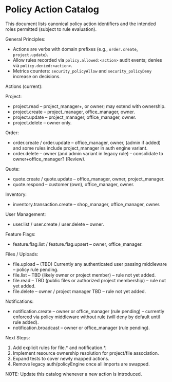 Policy Action Catalog
=====================

This document lists canonical policy action identifiers and the intended roles permitted (subject to rule evaluation).

General Principles:
- Actions are verbs with domain prefixes (e.g., `order.create`, `project.update`).
- Allow rules recorded via `policy.allowed:<action>` audit events; denies via `policy.denied:<action>`.
- Metrics counters: `security_policyAllow` and `security_policyDeny` increase on decisions.

Actions (current):

Project:
- project.read – project_manager+, or owner; may extend with ownership.
- project.create – project_manager, office_manager, owner.
- project.update – project_manager, office_manager, owner.
- project.delete – owner only.

Order:
- order.create / order.update – office_manager, owner, (admin if added) and some rules include project_manager in auth engine variant.
- order.delete – owner (and admin variant in legacy rule) – consolidate to owner+office_manager? (Review).

Quote:
- quote.create / quote.update – office_manager, owner, project_manager.
- quote.respond – customer (own), office_manager, owner.

Inventory:
- inventory.transaction.create – shop_manager, office_manager, owner.

User Management:
- user.list / user.create / user.delete – owner.

Feature Flags:
- feature.flag.list / feature.flag.upsert – owner, office_manager.

Files / Uploads:
- file.upload – (TBD) Currently any authenticated user passing middleware – policy rule pending.
- file.list – TBD (likely owner or project member) – rule not yet added.
- file.read – TBD (public files or authorized project membership) – rule not yet added.
- file.delete – owner / project manager TBD – rule not yet added.

Notifications:
- notification.create – owner or office_manager (rule pending) – currently enforced via policy middleware without rule (will deny by default until rule added).
- notification.broadcast – owner or office_manager (rule pending).

Next Steps:
1. Add explicit rules for file.* and notification.*.
2. Implement resource ownership resolution for project/file association.
3. Expand tests to cover newly mapped actions.
4. Remove legacy auth/policyEngine once all imports are swapped.

NOTE: Update this catalog whenever a new action is introduced.
